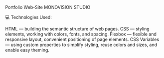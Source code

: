 Portfolio Web-Site MONOVISION STUDIO

💻 Technologies Used:

HTML — building the semantic structure of web pages.
CSS — styling elements, working with colors, fonts, and spacing.
Flexbox — flexible and responsive layout, convenient positioning of page elements.
CSS Variables — using custom properties to simplify styling, reuse colors and sizes, and enable easy theming.
